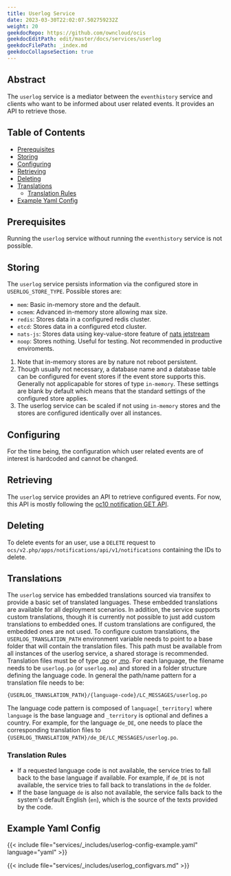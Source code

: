 ```yaml
---
title: Userlog Service
date: 2023-03-30T22:02:07.502759232Z
weight: 20
geekdocRepo: https://github.com/owncloud/ocis
geekdocEditPath: edit/master/docs/services/userlog
geekdocFilePath: _index.md
geekdocCollapseSection: true
---
```


## Abstract

The `userlog` service is a mediator between the `eventhistory` service and clients who want to be informed about user related events. It provides an API to retrieve those.

## Table of Contents

* [Prerequisites](#prerequisites)
* [Storing](#storing)
* [Configuring](#configuring)
* [Retrieving](#retrieving)
* [Deleting](#deleting)
* [Translations](#translations)
  * [Translation Rules](#translation-rules)
* [Example Yaml Config](#example-yaml-config)

## Prerequisites

Running the `userlog` service without running the `eventhistory` service is not possible.

## Storing

The `userlog` service persists information via the configured store in `USERLOG_STORE_TYPE`. Possible stores are:
  -   `mem`: Basic in-memory store and the default.
  -   `ocmem`: Advanced in-memory store allowing max size.
  -   `redis`: Stores data in a configured redis cluster.
  -   `etcd`: Stores data in a configured etcd cluster.
  -   `nats-js`: Stores data using key-value-store feature of [nats jetstream](https://docs.nats.io/nats-concepts/jetstream/key-value-store)
  -   `noop`: Stores nothing. Useful for testing. Not recommended in productive enviroments.
1.  Note that in-memory stores are by nature not reboot persistent.
2.  Though usually not necessary, a database name and a database table can be configured for event stores if the event store supports this. Generally not applicapable for stores of type `in-memory`. These settings are blank by default which means that the standard settings of the configured store applies.
3.  The userlog service can be scaled if not using `in-memory` stores and the stores are configured identically over all instances.

## Configuring

For the time being, the configuration which user related events are of interest is hardcoded and cannot be changed.

## Retrieving

The `userlog` service provides an API to retrieve configured events. For now, this API is mostly following the [oc10 notification GET API](https://doc.owncloud.com/server/next/developer_manual/core/apis/ocs-notification-endpoint-v1.html#get-user-notifications).

## Deleting

To delete events for an user, use a `DELETE` request to `ocs/v2.php/apps/notifications/api/v1/notifications` containing the IDs to delete.

## Translations

The `userlog` service has embedded translations sourced via transifex to provide a basic set of translated languages. These embedded translations are available for all deployment scenarios. In addition, the service supports custom translations, though it is currently not possible to just add custom translations to embedded ones. If custom translations are configured, the embedded ones are not used. To configure custom translations, the `USERLOG_TRANSLATION_PATH` environment variable needs to point to a base folder that will contain the translation files. This path must be available from all instances of the userlog service, a shared storage is recommended. Translation files must be of type  [.po](https://www.gnu.org/software/gettext/manual/html_node/PO-Files.html#PO-Files) or [.mo](https://www.gnu.org/software/gettext/manual/html_node/Binaries.html). For each language, the filename needs to be `userlog.po` (or `userlog.mo`) and stored in a folder structure defining the language code. In general the path/name pattern for a translation file needs to be:
```text
{USERLOG_TRANSLATION_PATH}/{language-code}/LC_MESSAGES/userlog.po
```
The language code pattern is composed of `language[_territory]` where  `language` is the base language and `_territory` is optional and defines a country.
For example, for the language `de_DE`, one needs to place the corresponding translation files to `{USERLOG_TRANSLATION_PATH}/de_DE/LC_MESSAGES/userlog.po`.

### Translation Rules

*   If a requested language code is not available, the service tries to fall back to the base language if available. For example, if `de_DE` is not available, the service tries to fall back to translations in the `de` folder.
*   If the base language `de` is also not available, the service falls back to the system's default English (`en`), which is the source of the texts provided by the code.

## Example Yaml Config

{{< include file="services/_includes/userlog-config-example.yaml"  language="yaml" >}}

{{< include file="services/_includes/userlog_configvars.md" >}}

